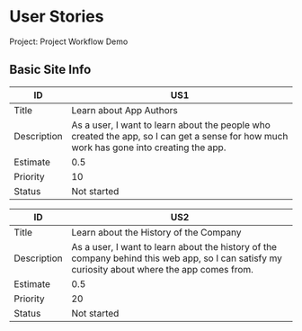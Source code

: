 # User Stories

Project: Project Workflow Demo

## Basic Site Info

| ID          | US1 |
| ----------- | ----- |
| Title       | Learn about App Authors |
| Description | As a user, I want to learn about the people who created the app, so I can get a sense for how much work has gone into creating the app. |
| Estimate    | 0.5 |
| Priority    | 10 |
| Status      | Not started |

| ID          | US2 |
| ----------- | ----- |
| Title       | Learn about the History of the Company |
| Description | As a user, I want to learn about the history of the company behind this web app, so I can satisfy my curiosity about where the app comes from. |
| Estimate    | 0.5 |
| Priority    | 20 |
| Status      | Not started |
